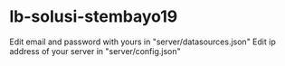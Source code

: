 # lb-solusi-stembayo19

Edit email and password with yours in "server/datasources.json"
Edit ip address of your server in "server/config.json"
